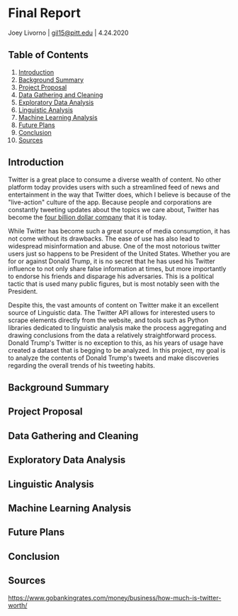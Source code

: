 # Final Report
Joey Livorno | gil15@pitt.edu | 4.24.2020

## Table of Contents
1. [Introduction](#Introduction)
2. [Background Summary](#Background-Summary)
3. [Project Proposal](#Project-Proposal)
4. [Data Gathering and Cleaning](#Data-Gathering-and-Cleaning)
5. [Exploratory Data Analysis](Exploratory-Data-Analysis)
6. [Linguistic Analysis](#Linguistic-Analysis)
7. [Machine Learning Analysis](#Machine-Learning-Analysis)
8. [Future Plans](#Future-Plans)
9. [Conclusion](#Conclusion)
10. [Sources](#Sources)

## Introduction
Twitter is a great place to consume a diverse wealth of content. No other platform today provides users with such a streamlined feed of news and entertainment in the way that Twitter does, which I believe is because of the "live-action" culture of the app. Because people and corporations are constantly tweeting updates about the topics we care about, Twitter has become the [four billion dollar company](https://www.gobankingrates.com/money/business/how-much-is-twitter-worth/) that it is today.

While Twitter has become such a great source of media consumption, it has not come without its drawbacks. The ease of use has also lead to widespread misinformation and abuse. One of the most notorious twitter users just so happens to be President of the United States. Whether you are for or against Donald Trump, it is no secret that he has used his Twitter influence to not only share false information at times, but more importantly to endorse his friends and disparage his adversaries. This is a political tactic that is used many public figures, but is most notably seen with the President.

Despite this, the vast amounts of content on Twitter make it an excellent source of Linguistic data. The Twitter API allows for interested users to scrape elements directly from the website, and tools such as Python libraries dedicated to linguistic analysis make the process aggregating and drawing conclusions from the data a relatively straightforward process. Donald Trump's Twitter is no exception to this, as his years of usage have created a dataset that is begging to be analyzed. In this project, my goal is to analyze the contents of Donald Trump's tweets and make discoveries regarding the overall trends of his tweeting habits.

## Background Summary

## Project Proposal

## Data Gathering and Cleaning

## Exploratory Data Analysis

## Linguistic Analysis

## Machine Learning Analysis

## Future Plans

## Conclusion

## Sources
https://www.gobankingrates.com/money/business/how-much-is-twitter-worth/
